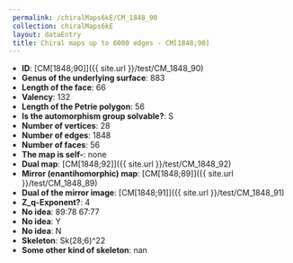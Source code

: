 ```yaml
--- 
 permalink: /chiralMaps6kE/CM_1848_90 
 collection: chiralMaps6kE
 layout: dataEntry
 title: Chiral maps up to 6000 edges - CM[1848;90]
---
```


- **ID**: [CM[1848;90]]({{ site.url }}/test/CM_1848_90)
- **Genus of the underlying surface**: 883
- **Length of the face**: 66
- **Valency**: 132
- **Length of the Petrie polygon**: 56
- **Is the automorphism group solvable?**: S
- **Number of vertices**: 28
- **Number of edges**: 1848
- **Number of faces**: 56
- **The map is self-**: none
- **Dual map**: [CM[1848;92]]({{ site.url }}/test/CM_1848_92)
- **Mirror (enantihomorphic) map**: [CM[1848;89]]({{ site.url }}/test/CM_1848_89)
- **Dual of the mirror image**: [CM[1848;91]]({{ site.url }}/test/CM_1848_91)
- **Z_q-Exponent?**: 4
- **No idea**:  89:78 67:77
- **No idea**: Y
- **No idea**: N
- **Skeleton**: Sk(28;6)^22
- **Some other kind of skeleton**: nan
